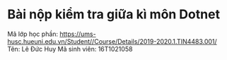 # Bài nộp kiểm tra giữa kì môn Dotnet

Mã lớp học phần: https://ums-husc.hueuni.edu.vn/Student//Course/Details/2019-2020.1.TIN4483.001/
Tên: Lê Đức Huy
Mã sinh viên: 16T1021058
